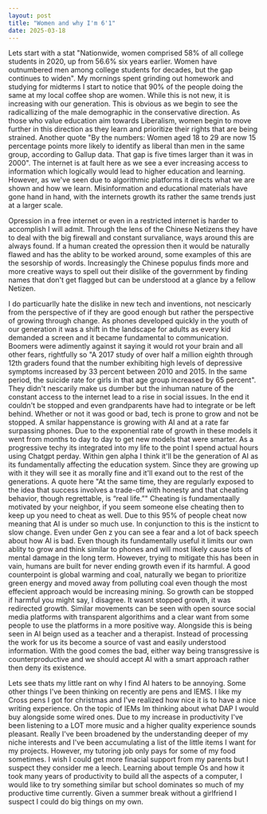 ```yaml
---
layout: post
title: "Women and why I'm 6'1"
date: 2025-03-18
---
```

Lets start with a stat "Nationwide, women comprised 58% of all college students in 2020, up from 56.6% six years earlier. Women have outnumbered men among college students for decades, but the gap continues to widen". My mornings spent grinding out homework and studying for midterms I start to notice that 90% of the people doing the same at my local coffee shop are women. While this is not new, it is increasing with our generation. This is obvious as we begin to see the radicallizing of the male demographic in the conservative direction. As those who value education aim towards Liberalism, women begin to move further in this direction as they learn and prioritize their rights that are being strained. Another quote "By the numbers: Women aged 18 to 29 are now 15 percentage points more likely to identify as liberal than men in the same group, according to Gallup data. That gap is five times larger than it was in 2000". The internet is at fault here as we see a ever increasing access to information which logically would lead to higher education and learning. However, as we've seen due to algorithmic platforms it directs what we are shown and how we learn. Misinformation and educational materials have gone hand in hand, with the internets growth its rather the same trends just at a larger scale.  
  
Opression in a free internet or even in a restricted internet is harder to accomplish I will admit. Through the lens of the Chinese Netizens they have to deal with the big firewall and constant survaliance, ways around this are always found. If a human created the opression then it would be naturally flawed and has the ablity to be worked around, some examples of this are the sesorship of words. Increasingly the Chinese populus finds more and more creative ways to spell out their dislike of the government by finding names that don't get flagged but can be understood at a glance by a fellow Netizen. 

I do particuarlly hate the dislike in new tech and inventions, not nescicarly from the perspective of if they are good enough but rather the perspective of growing through change. As phones developed quickly in the youth of our generation it was a shift in the landscape for adults as every kid demanded a screen and it became fundamental to communication. Boomers were adimently against it saying it would rot your brain and all other fears, rightfully so "A 2017 study of over half a million eighth through 12th graders found that the number exhibiting high levels of depressive symptoms increased by 33 percent between 2010 and 2015. In the same period, the suicide rate for girls in that age group increased by 65 percent". They didn't nescarily make us dumber but the inhuman nature of the constant access to the internet lead to a rise in social issues. In the end it couldn't be stopped and even grandparents have had to integrate or be left behind. Whether or not it was good or bad, tech is prone to grow and not be stopped. A smilar happenstance is growing with AI and at a rate far surpassing phones. Due to the exponential rate of growth in these models it went from months to day to day to get new models that were smarter. As a progressive techy its integrated into my life to the point I spend actual hours using Chatgpt perday. Within gen alpha I think it'll be the generation of AI as its fundamentally affecting the education system. Since they are growing up with it they will see it as morally fine and it'll exand out to the rest of the generations. A quote here "At the same time, they are regularly exposed to the idea that success involves a trade-off with honesty and that cheating behavior, though regrettable, is “real life.”" Cheating is fundamentaally motivated by your neighbor, if you seem someone else cheating then to keep up you need to cheat as well. Due to this 95% of people cheat now meaning that AI is under so much use. In conjunction to this is the insticnt to slow change. Even under Gen z you can see a fear and a lot of back speech about how AI is bad. Even though its fundamentally useful it limits our own ablity to grow and think similar to phones and will most likely cause lots of mental damage in the long term. However, trying to mitigate this has been in vain, humans are built for never ending growth even if its harmful. A good counterpoint is global warming and coal, naturally we began to prioritize green energy and moved away from polluting coal even though the most effecient approach would be increasing mining. So growth can be stopped if harmful you might say, I disagree. It wasnt stopped growth, it was redirected growth. Similar movements can be seen with open source social media platforms with transparent algorithims and a clear want from some people to use the platforms in a more positive way. Alongside this is being seen in AI beign used as a teacher and a therapist. Instead of processing the work for us its become a source of vast and easily understood information. With the good comes the bad, either way being transgressive is counterproductive and we should accept AI with a smart approach rather then deny its existence. 

Lets see thats my little rant on why I find AI haters to be annoying. Some other things I've been thinking on recently are pens and IEMS. I like my Cross pens I got for christmas and I've realized how nice it is to have a nice writing experience. On the topic of IEMs Im thinking about what DAP I would buy alongside some wired ones. Due to my increase in productivity I've been listening to a LOT more music and a higher quality experience sounds pleasant. Really I've been broadened by the understanding deeper of my niche interests and I've been accumulating a list of the little items I want for my projects. However, my tutoring job only pays for some of my food sometimes. I wish I could get more finacial support from my parents but I suspect they consider me a leech. Learning about temple Os and how it took many years of productivity to build all the aspects of a computer, I would like to try something similar but school dominates so much of my productive time currently. Given a summer break without a girlfriend I suspect I could do big things on my own. 

